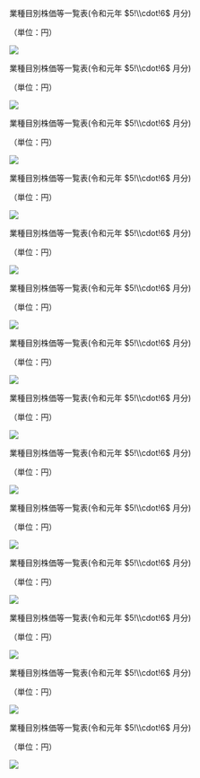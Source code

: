 業種目別株価等一覧表(令和元年 $5!\\cdot!6$ 月分)

（単位：円）

![](https://www.nta.go.jp/tmp/064927e7-82ea-4f53-ad69-d0bf8ee78588/images/42a539aba54cad05891db50f65180f017289a12edf9d424e18f35c2ae02dbc1a.jpg)

業種目別株価等一覧表(令和元年 $5!\\cdot!6$ 月分)

（単位：円）

![](https://www.nta.go.jp/tmp/064927e7-82ea-4f53-ad69-d0bf8ee78588/images/538b6c7e5ab1bc7269f26a4e9d975993ce831009bd81c5e38690661272b40b58.jpg)

業種目別株価等一覧表(令和元年 $5!\\cdot!6$ 月分)

（単位：円）

![](https://www.nta.go.jp/tmp/064927e7-82ea-4f53-ad69-d0bf8ee78588/images/b1cdb24db0a35704dadde42acc120afb0e594cc5c62c440c8b802d4c5cab0ffc.jpg)

業種目別株価等一覧表(令和元年 $5!\\cdot!6$ 月分)

（単位：円）

![](https://www.nta.go.jp/tmp/064927e7-82ea-4f53-ad69-d0bf8ee78588/images/e43552ad34dfcce1d4af0ba803eea0913deb87fc9ff8836ceeb6088ad45c7a89.jpg)

業種目別株価等一覧表(令和元年 $5!\\cdot!6$ 月分)

（単位：円）

![](https://www.nta.go.jp/tmp/064927e7-82ea-4f53-ad69-d0bf8ee78588/images/aaddf4266542ab962b38022f8b2d40586874750f66cfef7785e8b3e509bbd16f.jpg)

業種目別株価等一覧表(令和元年 $5!\\cdot!6$ 月分)

（単位：円）

![](https://www.nta.go.jp/tmp/064927e7-82ea-4f53-ad69-d0bf8ee78588/images/a06a0009a03b59a7264f652cd147466849075971bf2034de5dcae4e2af1b6e01.jpg)

業種目別株価等一覧表(令和元年 $5!\\cdot!6$ 月分)

（単位：円）

![](https://www.nta.go.jp/tmp/064927e7-82ea-4f53-ad69-d0bf8ee78588/images/cacbffc43008b8c2cf7034d234f1c4d7725346d57cdadbe938a1dd72cb59b5e2.jpg)

業種目別株価等一覧表(令和元年 $5!\\cdot!6$ 月分)

（単位：円）

![](https://www.nta.go.jp/tmp/064927e7-82ea-4f53-ad69-d0bf8ee78588/images/202506f110259e1cf9e6d44d0a78937f45ba1766f08413011655a7b3832c83d3.jpg)

業種目別株価等一覧表(令和元年 $5!\\cdot!6$ 月分)

（単位：円）

![](https://www.nta.go.jp/tmp/064927e7-82ea-4f53-ad69-d0bf8ee78588/images/c97e9ba14b07a713704f79ea8f5e30699da9409b2c2b9511dda62081c0568622.jpg)

業種目別株価等一覧表(令和元年 $5!\\cdot!6$ 月分)

（単位：円）

![](https://www.nta.go.jp/tmp/064927e7-82ea-4f53-ad69-d0bf8ee78588/images/7cc961036c9fa70ae819ddc4f33071322038a170781345d32107c8cc72a2b8cd.jpg)

業種目別株価等一覧表(令和元年 $5!\\cdot!6$ 月分)

（単位：円）

![](https://www.nta.go.jp/tmp/064927e7-82ea-4f53-ad69-d0bf8ee78588/images/d913dedfcb5285377b886acd1bf7b16be2417231d5dd2f0f37555d85a5635b7e.jpg)

業種目別株価等一覧表(令和元年 $5!\\cdot!6$ 月分)

（単位：円）

![](https://www.nta.go.jp/tmp/064927e7-82ea-4f53-ad69-d0bf8ee78588/images/50c7ee0d6ff070710998845e03486c0775df9b5d9fa14a945e8432de0d748f0c.jpg)

業種目別株価等一覧表(令和元年 $5!\\cdot!6$ 月分)

（単位：円）

![](https://www.nta.go.jp/tmp/064927e7-82ea-4f53-ad69-d0bf8ee78588/images/8589c2353bc4b08e7abf44476a12629cc77d3d9c84255201e7c45839b2452190.jpg)

業種目別株価等一覧表(令和元年 $5!\\cdot!6$ 月分)

（単位：円）

![](https://www.nta.go.jp/tmp/064927e7-82ea-4f53-ad69-d0bf8ee78588/images/2f4405d0cb370b69715ace59c0c57845dda4cdc4ccad1e4150ffd74523c7b463.jpg)